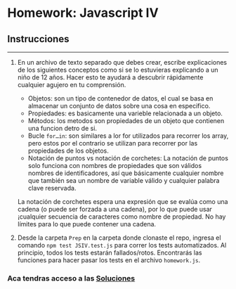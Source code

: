 # Homework: Javascript IV

## Instrucciones
---
1. En un archivo de texto separado que debes crear, escribe explicaciones de los siguientes conceptos como si se lo estuvieras explicando a un niño de 12 años. Hacer esto te ayudará a descubrir rápidamente cualquier agujero en tu comprensión.

	* Objetos: son un tipo de contenedor de datos, el cual se basa en almacenar un conjunto de datos sobre una cosa en especifico.
	* Propiedades: es basicamente una varieble relacionada a un objeto.
	* Métodos: los metodos son propiedades de un objeto que contienen una funcion detro de si.
	* Bucle `for…in`: son similares a lor for utilizados para recorrer los array, pero estos por el contrario se utilizan para recorrer por las propiedades de los objetos.
	* Notación de puntos vs notación de corchetes: La notación de puntos solo funciona con nombres de propiedades que son válidos nombres de identificadores, así que básicamente cualquier nombre que también sea un nombre de variable válido y cualquier palabra clave reservada.

	La notación de corchetes espera una expresión que se evalúa como una cadena (o puede ser forzada a una cadena), por lo que puede usar ¡cualquier secuencia de caracteres como nombre de propiedad. No hay límites para lo que puede contener una cadena.

2. Desde la carpeta `Prep` en la carpeta donde clonaste el repo, ingresa el comando `npm test JSIV.test.js` para correr los tests automatizados. Al principio, todos los tests estarán fallados/rotos. Encontrarás las funciones para hacer pasar los tests en el archivo `homework.js`.

### Aca tendras acceso a las [Soluciones](https://github.com/atralice/Curso.Prep.Henry/blob/solution/05-JS-IV/homework/homework.js)